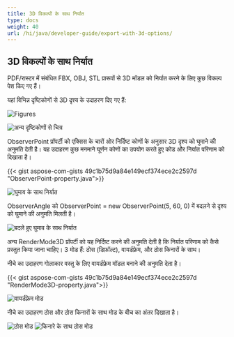 ```yaml
---
title: 3D विकल्पों के साथ निर्यात
type: docs
weight: 40
url: /hi/java/developer-guide/export-with-3d-options/
---
```


## **3D विकल्पों के साथ निर्यात**

PDF/रास्टर में संबंधित FBX, OBJ, STL प्रारूपों से 3D मॉडल को निर्यात करने के लिए कुछ विकल्प पेश किए गए हैं।

यहां विभिन्न दृष्टिकोणों से 3D दृश्य के उदाहरण दिए गए हैं:

![Figures](/cad/_assets/guide/3d/fig1.png)

![अन्य दृष्टिकोणों से चित्र](/cad/_assets/guide/3d/fig2.png)

ObserverPoint प्रॉपर्टी को एक्सिस के चारों ओर निर्दिष्ट कोणों के अनुसार 3D दृश्य को घुमाने की अनुमति देती है। यह उदाहरण कुछ मनमाने घूर्णन कोणों का उपयोग करते हुए कोड और निर्यात परिणाम को दिखाता है।

{{< gist aspose-com-gists 49c1b75d9a84e149ecf374ece2c2597d "ObserverPoint-property.java">}}

![घुमाव के साथ निर्यात](/cad/_assets/guide/3d/fig3.png)

ObserverAngle को ObserverPoint = new ObserverPoint(5, 60, 0) में बदलने से दृश्य को घुमाने की अनुमति मिलती है।

![बदले हुए घुमाव के साथ निर्यात](/cad/_assets/guide/3d/fig4.png)

अन्य RenderMode3D प्रॉपर्टी को यह निर्दिष्ट करने की अनुमति देती है कि निर्यात परिणाम को कैसे प्रस्तुत किया जाना चाहिए। 3 मोड हैं: ठोस (डिफ़ॉल्ट), वायर्डफ़्रेम, और ठोस किनारों के साथ।

नीचे का उदाहरण गोलाकार वस्तु के लिए वायर्डफ़्रेम मॉडल बनाने की अनुमति देता है।

{{< gist aspose-com-gists 49c1b75d9a84e149ecf374ece2c2597d "RenderMode3D-property.java">}}

![वायर्डफ़्रेम मोड](/cad/_assets/guide/3d/fig5.png)

नीचे का उदाहरण ठोस और ठोस किनारों के साथ मोड के बीच का अंतर दिखाता है।

![ठोस मोड](/cad/_assets/guide/3d/fig6.png)
![किनारे के साथ ठोस मोड](/cad/_assets/guide/3d/fig7.png)
